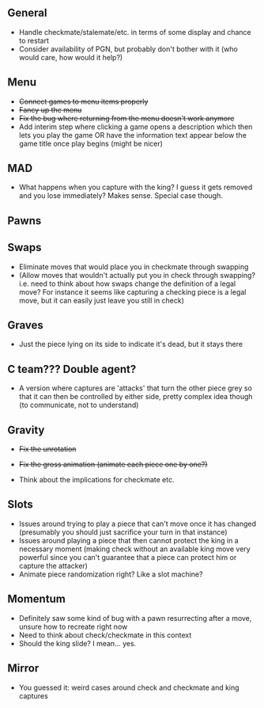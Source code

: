 ## General

- Handle checkmate/stalemate/etc. in terms of some display and chance to restart
- Consider availability of PGN, but probably don't bother with it (who would care, how would it help?)

## Menu

- ~~Connect games to menu items properly~~
- ~~Fancy up the menu~~
- ~~Fix the bug where returning from the menu doesn't work anymore~~
- Add interim step where clicking a game opens a description which then lets you play the game OR have the information text appear below the game title once play begins (might be nicer)

## MAD

- What happens when you capture with the king? I guess it gets removed and you lose immediately? Makes sense. Special case though.

## Pawns

## Swaps

- Eliminate moves that would place you in checkmate through swapping
- (Allow moves that wouldn't actually put you in check through swapping? i.e. need to think about how swaps change the definition of a legal move? For instance it seems like capturing a checking piece is a legal move, but it can easily just leave you still in check)

## Graves

- Just the piece lying on its side to indicate it's dead, but it stays there

## C team??? Double agent?

- A version where captures are 'attacks' that turn the other piece grey so that it can then be controlled by either side, pretty complex idea though (to communicate, not to understand)

## Gravity

- ~~Fix the unrotation~~
- ~~Fix the gross animation (animate each piece one by one?)~~

- Think about the implications for checkmate etc.

## Slots

- Issues around trying to play a piece that can't move once it has changed (presumably you should just sacrifice your turn in that instance)
- Issues around playing a piece that then cannot protect the king in a necessary moment (making check without an available king move very powerful since you can't guarantee that a piece can protect him or capture the attacker)
- Animate piece randomization right? Like a slot machine?

## Momentum

- Definitely saw some kind of bug with a pawn resurrecting after a move, unsure how to recreate right now
- Need to think about check/checkmate in this context
- Should the king slide? I mean... yes.

## Mirror

- You guessed it: weird cases around check and checkmate and king captures
